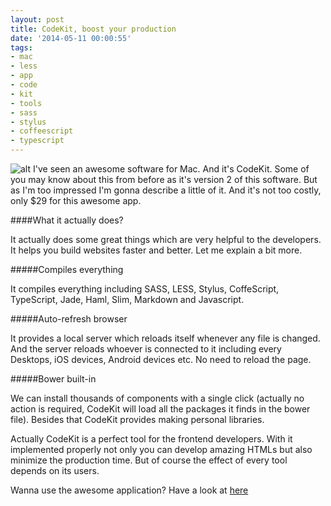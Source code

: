 ```yaml
---
layout: post
title: CodeKit, boost your production
date: '2014-05-11 00:00:55'
tags:
- mac
- less
- app
- code
- kit
- tools
- sass
- stylus
- coffeescript
- typescript
---
```


![alt](/content/images/2014/Apr/codekit.jpg)
I've seen an awesome software for Mac. And it's CodeKit. Some of you may know about this from before as it's version 2 of this software. But as I'm too impressed I'm gonna describe a little of it. And it's not too costly, only $29 for this awesome app.

####What it actually does?

It actually does some great things which are very helpful to the developers. It helps you build websites faster and better. Let me explain a bit more.

#####Compiles everything

It compiles everything including SASS, LESS, Stylus, CoffeScript, TypeScript, Jade, Haml, Slim, Markdown and Javascript.

#####Auto-refresh browser

It provides a local server which reloads itself whenever any file is changed. And the server reloads whoever is connected to it including every Desktops, iOS devices, Android devices etc. No need to reload the page.

#####Bower built-in

We can install thousands of components with a single click (actually no action is required, CodeKit will load all the packages it finds in the bower file). Besides that CodeKit provides making personal libraries.

Actually CodeKit is a perfect tool for the  frontend developers. With it implemented properly not only you can develop amazing HTMLs but also minimize the production time. But of course the effect of every tool depends on its users.

Wanna use the awesome application?
Have a look at <a href="https://incident57.com/codekit/" target="_blank">here</a>
